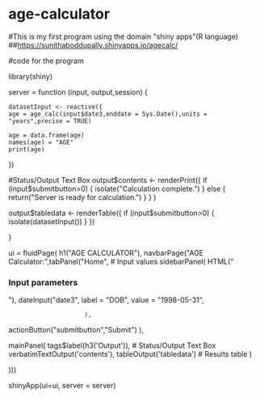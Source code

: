 # age-calculator
#This is my first program using the domain "shiny apps"(R language)
##https://sunithaboddupally.shinyapps.io/agecalc/

#code for the program




library(shiny)

server = function (input, output,session)
{
  
    datasetInput <- reactive({  
    age = age_calc(input$date3,enddate = Sys.Date(),units = "years",precise = TRUE)
    
    age = data.frame(age)
    names(age) = "AGE"
    print(age)
    
  })

 
 #Status/Output Text Box
 output$contents <- renderPrint({
   if (input$submitbutton>0) { 
     isolate("Calculation complete.") 
   } else {
     return("Server is ready for calculation.")
   }
  } )
 
 
 output$tabledata <- renderTable({
   if (input$submitbutton>0) { 
     isolate(datasetInput()) 
   } 
 })

 
}


ui = fluidPage( h1("AGE CALCULATOR"),
  navbarPage("AGE Calculator:",tabPanel("Home",
           # Input values
           sidebarPanel(
             HTML("<h3>Input parameters</h3>"),
             dateInput("date3", 
                         label = "DOB", 
                         value = "1998-05-31", 
                         
                         ),
             
 
  actionButton("submitbutton","Submit")
),

mainPanel(
  tags$label(h3('Output')), # Status/Output Text Box
  verbatimTextOutput('contents'),
  tableOutput('tabledata') # Results table
)

)))
  

shinyApp(ui=ui, server = server)
